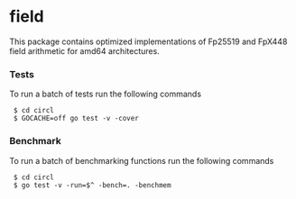 # field

This package contains optimized implementations of Fp25519 and FpX448 field arithmetic for amd64 architectures.

### Tests

To run a batch of tests run the following commands

````
 $ cd circl
 $ GOCACHE=off go test -v -cover
````

### Benchmark

To run a batch of benchmarking functions run the following commands

````
 $ cd circl
 $ go test -v -run=$^ -bench=. -benchmem
````
